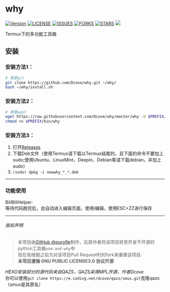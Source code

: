 # why
[![Version](https://img.shields.io/badge/Release-1.2preview%20public3-red.svg)](https://github.com/lingrottin/why/releases/tag/1.2preview-pub3)
[![LICENSE](https://img.shields.io/badge/License-GPL3.0-blue.svg)](http://www.gnu.org/licenses/gpl-3.0.html)
[![ISSUES](https://img.shields.io/github/issues/dcove/why)](https://github.com/lingrottin/why/pull)
[![FORKS](https://img.shields.io/github/forks/dcove/why)](https://github.com/lingrottin/why/)
[![STARS](https://img.shields.io/github/stars/dcove/why)](https://github.com/lingrottin/why/)
<a href="https://github.com/purofle"><img src="https://img.shields.io/badge/Based%20on-purofle%2Fwhy-green.svg" /></a>

Termux下的多功能工具箱
## 安装
### 安装方法1：
```bash
# 需要git
git clone https://github.com/Dcove/why.git ~/why/
bash ~/why/install.sh
```
### 安装方法2：
```bash
# 需要wget
wget https://raw.githubusercontent.com/Dcove/why/master/why -O $PREFIX/bin/why
chmod +x $PREFIX/bin/why
```
### 安装方法3：
1. 打开[Releases](https://github.com/Dcove/why/releases)
2. 下载Deb文件（使用Termux请下载以Termux结尾的，且下面的命令不要加上sudo;使用Ubuntu、LinuxMint、Deepin、Debian等请下载debian，并加上sudo）
3. `(sudo) dpkg -i newwhy_*_*.deb`
---

### 功能使用
BiliBiliHelper:  
等待代码跑完后，会自动进入编辑页面，使用i编辑，使用ESC+ZZ进行保存

---

###### 版权声明
> 本项目由[GitHub @purofle](https://github.com/purofle)制作，后原作者将该项目转至开发不开源的python工具箱`xom-and-why`中  
> 现在我根据之前为对该项目Pull Request时的fork来重建该项目.  
> **本项目遵循 GNU PUBLIC LICENSE3.0 协议开源**
  
*HEXO安装部分的源代码来自QAZS，QAZS采用MPL开源，作者Dcove*  
你可以使用`git clone https://e.coding.net/dcove/qazs/smux.git`克隆qazs（smux是其原名）
